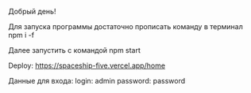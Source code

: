 Добрый день!

Для запуска программы достаточно прописать команду в терминал npm i -f

Далее запустить с командой npm start

Deploy: https://spaceship-five.vercel.app/home

Данные для входа:
login: admin
password: password

